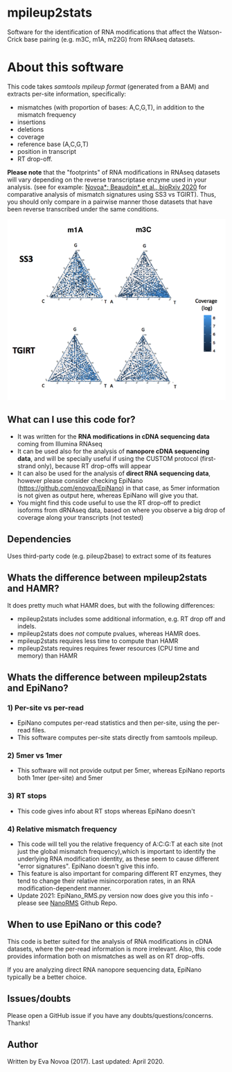 # mpileup2stats 

Software for the identification of RNA modifications  that affect the Watson-Crick base pairing (e.g. m3C, m1A, m22G) from RNAseq datasets. 

# About this software
This code takes *samtools mpileup format* (generated from a BAM) and extracts per-site information, specifically: 
* mismatches (with proportion of bases: A,C,G,T), in addition to the mismatch frequency
* insertions
* deletions 
* coverage
* reference base (A,C,G,T)
* position in transcript
* RT drop-off.

**Please note** that the "footprints" of RNA modifications in RNAseq datasets will vary depending on the reverse transcriptase enzyme used in your analysis. 
(see for example: [Novoa*; Beaudoin* et al., bioRxiv 2020](https://www.biorxiv.org/content/10.1101/176883v2.full.pdf) for comparative analysis of mismatch signatures using SS3 vs TGIRT). Thus, you should only compare in a pairwise manner those datasets that have been reverse transcribed under the same conditions.

![alt text](./img/TGIRT_vs_SS3_v2.png "init_fig")


## What can I use this code for? 
* It was written for the **RNA modifications in cDNA sequencing data** coming from Illumina RNAseq
* It can be used also for the analysis of **nanopore cDNA sequencing data**, and will be specially useful if using the CUSTOM protocol (first-strand only), because RT drop-offs will appear 
* It can also be used for the analysis of **direct RNA sequencing data**, however please consider checking EpiNano (https://github.com/enovoa/EpiNano) in that case, as 5mer information is not given as output here, whereas EpiNano will give you that.
* You might find this code useful to use the RT drop-off to predict isoforms from dRNAseq data, based on where you observe a big drop of coverage along your transcripts (not tested)

## Dependencies
Uses third-party code (e.g. pileup2base) to extract some of its features 

## Whats the difference between mpileup2stats and HAMR?
It does pretty much what HAMR does, but with the following differences:
- mpileup2stats includes some additional information, e.g. RT drop off and indels.
- mpileup2stats does *not* compute pvalues, whereas HAMR does. 
- mpileup2stats requires less time to compute than HAMR
- mpileup2stats requires requires fewer resources (CPU time and memory) than HAMR

##  Whats the difference between mpileup2stats and EpiNano?

### 1) Per-site vs per-read
- EpiNano computes per-read statistics and then per-site, using the per-read files.
- This software computes per-site stats directly from samtools mpileup. 

### 2) 5mer vs 1mer
- This software will not provide output per 5mer, whereas EpiNano reports both 1mer (per-site) and 5mer

### 3) RT stops
- This code gives info about RT stops whereas EpiNano doesn't

### 4) Relative mismatch frequency
- This code will tell you the relative frequency of A:C:G:T at each site (not just the global mismatch frequency),which is important to identify the underlying RNA modification identity, as these seem to cause different "error signatures". EpiNano doesn't give this info. 
- This feature is also important for comparing different RT enzymes, they tend to change their relative misincorporation rates, in an RNA modification-dependent manner.
- Update 2021: EpiNano_RMS.py version now does give you this info - please see [NanoRMS](https://github.com/novoalab/nanoRMS/tree/master/epinano_RMS) Github Repo. 

## When to use EpiNano or this code?
This code is better suited for the analysis of RNA modifications in cDNA datasets, where the per-read information is more irrelevant. Also, this code provides information both on mismatches as well as on RT drop-offs. 

If you are analyzing direct RNA nanopore sequencing data, EpiNano typically be a better choice. 

## Issues/doubts
Please open a GitHub issue if you have any doubts/questions/concerns. Thanks!

## Author
Written by Eva Novoa (2017). 
Last updated: April 2020. 

 
